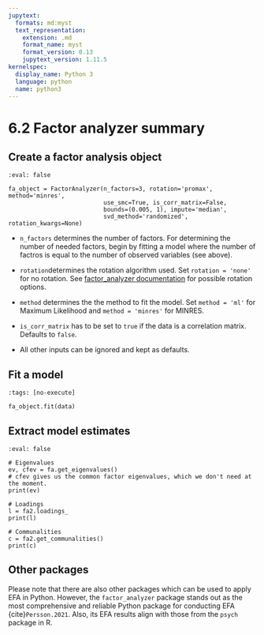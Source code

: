```yaml
---
jupytext:
  formats: md:myst
  text_representation:
    extension: .md
    format_name: myst
    format_version: 0.13
    jupytext_version: 1.11.5
kernelspec:
  display_name: Python 3
  language: python
  name: python3
---
```


# 6.2 Factor analyzer summary

## Create a factor analysis object

```{code-cell}
:eval: false

fa_object = FactorAnalyzer(n_factors=3, rotation='promax', method='minres',
                           use_smc=True, is_corr_matrix=False, 
                           bounds=(0.005, 1), impute='median',
                           svd_method='randomized', rotation_kwargs=None)
```

- `n_factors` determines the number of factors. For determining the number of needed factors, begin by fitting a model where the number of factros is equal to the number of observed variables (see above).

- `rotation`determines the rotation algorithm used. Set `rotation = 'none'` for no rotation. See [factor_analyzer documentation](https://factor-analyzer.readthedocs.io/en/latest/index.html) for possible rotation options.

- `method` determines the the method to fit the model. Set `method = 'ml'` for Maximum Likelihood and `method = 'minres'` for MINRES.

- `is_corr_matrix` has to be set to `true` if the data is a correlation matrix. Defaults to `false`.

- All other inputs can be ignored and kept as defaults.

## Fit a model

```{code-cell}
:tags: [no-execute]

fa_object.fit(data)
```

## Extract model estimates

```{code-cell}
:eval: false

# Eigenvalues
ev, cfev = fa.get_eigenvalues()
# cfev gives us the common factor eigenvalues, which we don't need at the moment.
print(ev)

# Loadings
l = fa2.loadings_
print(l)

# Communalities
c = fa2.get_communalities()
print(c)
```

## Other packages

Please note that there are also other packages which can be used to apply EFA in Python. However, the `factor_analyzer` package stands out as the most comprehensive and reliable Python package for conducting EFA {cite}`Persson.2021`. Also, its EFA results align with those from the `psych` package in R.